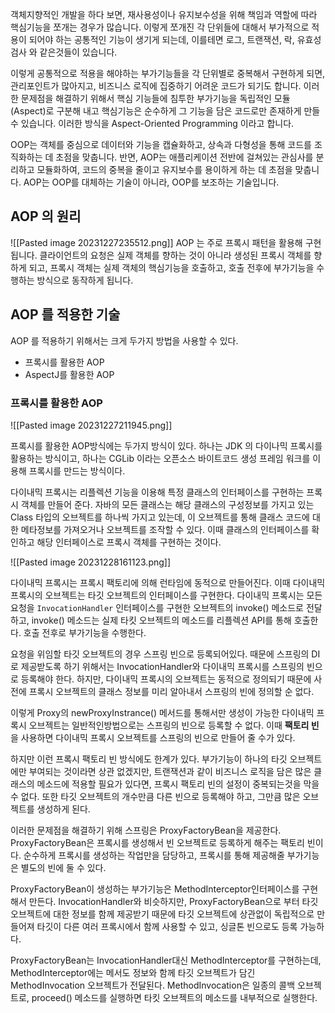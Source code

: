 객체지향적인 개발을 하다 보면, 재사용성이나 유지보수성을 위해 책임과 역할에 따라 핵심기능을 쪼개는 경우가 많습니다. 이렇게 쪼개진 각 단위들에 대해서 부가적으로 적용이 되어야 하는 공통적인 기능이 생기게 되는데, 이를테면 로그, 트랜잭션, 락, 유효성검사 와 같은것들이 있습니다.

이렇게 공통적으로 적용을 해야하는 부가기능들을 각 단위별로 중복해서 구현하게 되면, 관리포인트가 많아지고, 비즈니스 로직에 집중하기 어려운 코드가 되기도 합니다. 이러한 문제점을 해결하기 위해서 핵심 기능들에 침투한 부가기능을 독립적인 모듈(Aspect)로 구분해 내고 핵심기능은 순수하게 그 기능을 담은 코드로만 존재하게 만들 수 있습니다. 이러한 방식을 Aspect-Oriented Programming 이라고 합니다.

OOP는 객체를 중심으로 데이터와 기능을 캡슐화하고, 상속과 다형성을 통해 코드를 조직화하는 데 초점을 맞춥니다. 반면, AOP는 애플리케이션 전반에 걸쳐있는 관심사를 분리하고 모듈화하여, 코드의 중복을 줄이고 유지보수를 용이하게 하는 데 초점을 맞춥니다. AOP는 OOP를 대체하는 기술이 아니라, OOP를 보조하는 기술입니다.

## AOP 의 원리
![[Pasted image 20231227235512.png]]
AOP 는 주로 프록시 패턴을 활용해 구현됩니다. 클라이언트의 요청은 실제 객체를 향하는 것이 아니라 생성된 프록시 객체를 향하게 되고, 프록시 객체는 실제 객체의 핵심기능을 호출하고, 호출 전후에 부가기능을 수행하는 방식으로 동작하게 됩니다.

## AOP 를 적용한 기술

AOP 를 적용하기 위해서는 크게 두가지 방법을 사용할 수 있다.
- 프록시를 활용한 AOP
- AspectJ를 활용한 AOP

### 프록시를 활용한 AOP

![[Pasted image 20231227211945.png]]

프록시를 활용한 AOP방식에는 두가지 방식이 있다. 하나는 JDK 의 다이나믹 프록시를 활용하는 방식이고, 하나는 CGLib 이라는 오픈소스 바이트코드 생성 프레임 워크를 이용해 프록시를 만드는 방식이다.

다이내믹 프록시는 리플렉션 기능을 이용해 특정 클래스의 인터페이스를 구현하는 프록시 객체를 만들어 준다. 자바의 모든 클래스는 해당 클래스의 구성정보를 가지고 있는 Class 타입의 오브젝트를 하나씩 가지고 있는데, 이 오브젝트를 통해 클래스 코드에 대한 메타정보를 가져오거나 오브젝트를 조작할 수 있다. 이때 클래스의 인터페이스를 확인하고 해당 인터페이스로 프록시 객체를 구현하는 것이다.

![[Pasted image 20231228161123.png]]

다이내믹 프록시는 프록시 팩토리에 의해 런타임에 동적으로 만들어진다. 이때 다이내믹 프록시의 오브젝트는 타깃 오브젝트의 인터페이스를 구현한다. 다이내믹 프록시는 모든 요청을 `InvocationHandler` 인터페이스를 구현한 오브젝트의 invoke() 메소드로 전달하고, invoke() 메소드는 실제 타킷 오브젝트의 메소드를 리플렉션 API를 통해 호출한다. 호출 전후로 부가기능을 수행한다.

요청을 위임할 타깃 오브젝트의 경우 스프링 빈으로 등록되어있다. 때문에 스프링의 DI로 제공받도록 하기 위해서는 InvocationHandler와 다이내믹 프록시를 스프링의 빈으로 등록해야 한다. 하지만, 다이내믹 프록시의 오브젝트는 동적으로 정의되기 때문에 사전에 프록시 오브젝트의 클래스 정보를 미리 알아내서 스프링의 빈에 정의할 순 없다.

이렇게 Proxy의 newProxyInstrance() 메서드를 통해서만 생성이 가능한 다이내믹 프록시 오브젝트는 일반적인방법으로는 스프링의 빈으로 등록할 수 없다. 이때 **팩토리 빈**을 사용하면 다이내믹 프록시 오브젝트를 스프링의 빈으로 만들어 줄 수가 있다.

하지만 이런 프록시 팩토리 빈 방식에도 한계가 있다. 부가기능이 하나의 타깃 오브젝트에만 부여되는 것이라면 상관 없겠지만, 트랜잭션과 같이 비즈니스 로직을 담은 많은 클래스의 메소드에 적용할 필요가 있다면, 프록시 팩토리 빈의 설정이 중복되는것을 막을 수 없다. 또한 타깃 오브젝트의 개수만큼 다른 빈으로 등록해야 하고, 그만큼 많은 오브젝트를 생성하게 된다.

이러한 문제점을 해결하기 위해 스프링은 ProxyFactoryBean을 제공한다. ProxyFactoryBean은 프록시를 생성해서 빈 오브젝트로 등록하게 해주는 팩토리 빈이다. 순수하게 프록시를 생성하는 작업만을 담당하고, 프록시를 통해 제공해줄 부가기능은 별도의 빈에 둘 수 있다.

ProxyFactoryBean이 생성하는 부가기능은 MethodInterceptor인터페이스를 구현해서 만든다. InvocationHandler와 비슷하지만, ProxyFactoryBean으로 부터 타깃 오브젝트에 대한 정보를 함께 제공받기 때문에 타깃 오브젝트에 상관없이 독립적으로 만들어져 타깃이 다른 여러 프록시에서 함께 사용할 수 있고, 싱글톤 빈으로도 등록 가능하다.

ProxyFactoryBean는 InvocationHandler대신 MethodInterceptor를 구현하는데, MethodInterceptor에는 메서도 정보와 함께 타깃 오브젝트가 담긴 MethodInvocation 오브젝트가 전달된다. MethodInvocation은 일종의 콜백 오브젝트로, proceed() 메소드를 실행하면 타킷 오브젝트의 메소드를 내부적으로 실행한다. 